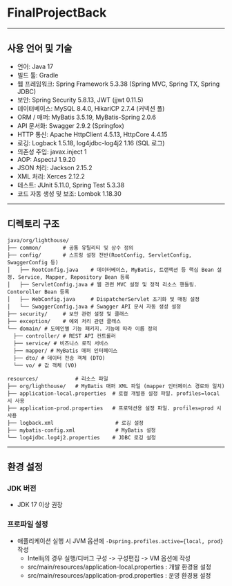 # FinalProjectBack
___

## 사용 언어 및 기술
- 언어: Java 17
- 빌드 툴: Gradle
- 웹 프레임워크: Spring Framework 5.3.38 (Spring MVC, Spring TX, Spring JDBC)
- 보안: Spring Security 5.8.13, JWT (jjwt 0.11.5)
- 데이터베이스: MySQL 8.4.0, HikariCP 2.7.4 (커넥션 풀)
- ORM / 매퍼: MyBatis 3.5.19, MyBatis-Spring 2.0.6
- API 문서화: Swagger 2.9.2 (Springfox)
- HTTP 통신: Apache HttpClient 4.5.13, HttpCore 4.4.15
- 로깅: Logback 1.5.18, log4jdbc-log4j2 1.16 (SQL 로그)
- 의존성 주입: javax.inject 1
- AOP: AspectJ 1.9.20
- JSON 처리: Jackson 2.15.2
- XML 처리: Xerces 2.12.2
- 테스트: JUnit 5.11.0, Spring Test 5.3.38
- 코드 자동 생성 및 보조: Lombok 1.18.30
---
## 디렉토리 구조
```aiignore
java/org/lighthouse/
├── common/       # 공통 유틸리티 및 상수 정의
├── config/       # 스프링 설정 전반(RootConfig, ServletConfig, SwaggerConfig 등)
│   ├── RootConfig.java    # 데이터베이스, MyBatis, 트랜잭션 등 핵심 Bean 설정. Service, Mapper, Repository Bean 등록
│   ├── ServletConfig.java # 웹 관련 MVC 설정 및 정적 리소스 핸들링. Contoroller Bean 등록
│   ├── WebConfig.java     # DispatcherServlet 초기화 및 매핑 설정
│   └── SwaggerConfig.java # Swagger API 문서 자동 생성 설정
├── security/     # 보안 관련 설정 및 클래스
├── exception/    # 예외 처리 관련 클래스
└── domain/ # 도메인별 기능 패키지. 기능에 따라 이름 정의
  ├── controller/ # REST API 컨트롤러
  ├── service/ # 비즈니스 로직 서비스
  ├── mapper/ # MyBatis 매퍼 인터페이스
  ├── dto/ # 데이터 전송 객체 (DTO)
  └── vo/ # 값 객체 (VO)

resources/            # 리소스 파일
├── org/lighthouse/   # MyBatis 매퍼 XML 파일 (mapper 인터페이스 경로와 일치)
├── application-local.properties  # 로컬 개발용 설정 파일. profiles=local 시 사용
├── application-prod.properties   # 프로덕션용 설정 파일. profiles=prod 시 사용
├── logback.xml                    # 로깅 설정
├── mybatis-config.xml             # MyBatis 설정
└── log4jdbc.log4j2.properties    # JDBC 로깅 설정
```
---
## 환경 설정

### JDK 버전
- JDK 17 이상 권장

### 프로파일 설정
- 애플리케이션 실행 시 JVM 옵션에 `-Dspring.profiles.active={local, prod}` 작성
  - Intellij의 경우 실행/디버그 구성 -> 구성편집 -> VM 옵션에 작성
  - src/main/resources/application-local.properties : 개발 환경용 설정 
  - src/main/resources/application-prod.properties : 운영 환경용 설정